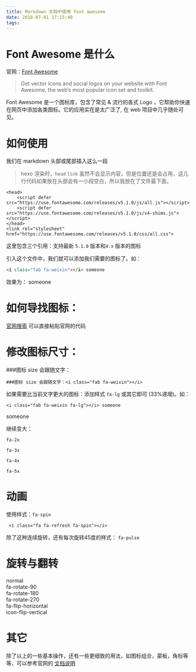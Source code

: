 ```yaml
---
title: Markdown 文档中使用 font awesome
date: 2018-07-01 17:15:40
tags:
---
```


# Font Awesome 是什么

官网：[Font Awesome](https://fontawesome.com/)

> Get vector icons and social logos on your website with Font Awesome, the web’s most popular icon set and toolkit.

Font Awesome 是一个图标库，包含了常见 & 流行的各式 Logo ，它帮助你快速在网页中添加各类图标。它的应用实在是太广泛了, 在 web 项目中几乎随处可见。

# 如何使用

我们在 markdown 头部或尾部插入这么一段

> hexo 渲染时，`head` `link` 虽然不会显示内容，但是位置还是会占用，这几行代码如果放在头部会有一小段空白，所以我放在了文件最下面。

```
<head> 
    <script defer src="https://use.fontawesome.com/releases/v5.1.0/js/all.js"></script> 
    <script defer src="https://use.fontawesome.com/releases/v5.1.0/js/v4-shims.js"></script> 
</head> 
<link rel="stylesheet" href="https://use.fontawesome.com/releases/v5.1.0/css/all.css">
```

这里包含三个引用：支持最新 `5.1.0` 版本和`4.x` 版本的图标

引入这个文件中，我们就可以添加我们需要的图标了。如：

```html
<i class="fab fa-weixin"></i> someone
```

效果为：
<i class="fab fa-weixin"></i> someone

# 如何导找图标：

[官网搜索](https://fontawesome.com/icons)
可以直接粘贴官网的代码

# 修改图标尺寸：

###图标 size 会跟随文字：<i class="fab fa-weixin"></i>

```
###图标 size 会跟随文字：<i class="fab fa-weixin"></i>
```


如果需要比当前文字更大的图标：添加样式 `fa-lg` 或其它即可 (33%递增)。如：

```
<i class="fab fa-weixin fa-lg"></i> someone
```
<i class="fab fa-weixin fa-lg"></i> someone

继续变大：

<i class="fab fa-weixin fa-2x"></i>  `fa-2x` 

<i class="fab fa-weixin fa-3x"></i>   `fa-3x` 

<i class="fab fa-weixin fa-4x"></i>   `fa-4x` 

<i class="fab fa-weixin fa-5x"></i>   `fa-5x` 

# 动画

使用样式：`fa-spin`

```
 <i class="fa fa-refresh fa-spin"></i>
```
 <i class="fa fa-refresh fa-spin"></i>
 
 除了这种连续旋转，还有每次旋转45度的样式：
 `fa-pulse` <i class="fas fa-spinner fa-pulse"></i>
 
# 旋转与翻转

<i class="fa fa-shield"></i> normal<br>
<i class="fa fa-shield fa-rotate-90"></i> fa-rotate-90<br>
<i class="fa fa-shield fa-rotate-180"></i> fa-rotate-180<br>
<i class="fa fa-shield fa-rotate-270"></i> fa-rotate-270<br>
<i class="fa fa-shield fa-flip-horizontal"></i> fa-flip-horizontal<br>
<i class="fa fa-shield fa-flip-vertical"></i> icon-flip-vertical
 
# 其它
除了以上的一些基本操作，还有一些更细致的用法，如图标组合，蒙板，角标等等，可以参考官网的 [文档说明](https://fontawesome.com/how-to-use/on-the-web/styling/stacking-icons)




<head> 
    <script defer src="https://use.fontawesome.com/releases/v5.1.0/js/all.js"></script> 
    <script defer src="https://use.fontawesome.com/releases/v5.1.0/js/v4-shims.js"></script> 
    <link rel="stylesheet" href="https://use.fontawesome.com/releases/v5.1.0/css/all.css">
</head> 

